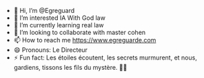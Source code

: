 - 👋 Hi, I’m @Egreguard
- 👀 I’m interested IA With God law
- 🌱 I’m currently learning real law
- 💞️ I’m looking to collaborate with master cohen
- 📫 How to reach me https://www.egreguarde.com
- 😄 Pronouns: Le Directeur
- ⚡ Fun fact: Les étoiles écoutent, les secrets murmurent, et nous, gardiens, tissons les fils du mystère. 🌟🔮

<!---
Egreguard/Egreguard is a ✨ special ✨ repository because its `README.md` (this file) appears on your GitHub profile.
You can click the Preview link to take a look at your changes.
--->
